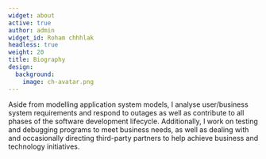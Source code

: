 ```yaml
---
widget: about
active: true
author: admin
widget_id: Roham chhhlak
headless: true
weight: 20
title: Biography
design:
  background:
    image: ch-avatar.png
---
```

Aside from modelling application system models, I analyse user/business system requirements and respond to outages as well as contribute to all phases of the software development lifecycle. Additionally, I work on testing and debugging programs to meet business needs, as well as dealing with and occasionally directing third-party partners to help achieve business and technology initiatives.